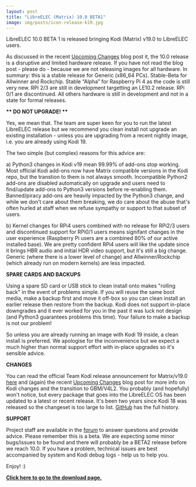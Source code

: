 ```yaml
---
layout: post
title: "LibreELEC (Matrix) 10.0 BETA1"
image: img/posts/icon-release-k19.jpg
---
```


LibreELEC 10.0 BETA 1 is released bringing Kodi (Matrix) v19.0 to LibreELEC users.

As discussed in the recent [Upcoming Changes](https://libreelec.tv/2021/02/upcoming-changes/) blog post it, the 10.0 release is a disruptive and limited hardware release. If you have not read the blog post - please do - because we are not releasing images for all hardware. In summary: this is a stable release for Generic (x86\_64 PCs). Stable-Beta for Allwinner and Rockchip. Stable “Alpha” for Raspberry Pi 4 as the code is still very new. RPi 2/3 are still in development targetting an LE10.2 release. RPi 0/1 are discontinued. All others hardware is still in development and not in a state for formal releases.

**\*\* DO NOT UPGRADE! \*\***

Yes, we mean that. The team are super keen for you to run the latest LibreELEC release but we recommend you clean install not upgrade an existing installation - unless you are upgrading from a recent nightly image, i.e. you are already using Kodi 19.

The two simple (but complex) reasons for this advice are:

a) Python3 changes in Kodi v19 mean 99.99% of add-ons stop working. Most official Kodi add-ons now have Matrix compatible versions in the Kodi repo, but the transtion to them is not always smooth. Incompatible Python2 add-ons are disabled automatically on upgrade and users need to find/update add-ons to Python3 versions before re-enabling them. Banned/piracy add-ons are heavily impacted by the Python3 change, and while we don't care about them breaking, we do care about the abuse that's often hurled at staff when we refuse sympathy or support to that subset of users.

b) Kernel changes for RPi4 users combined with no release for RPi2/3 users and discontinued support for RPi0/1 users means signifant changes in the user experience (Raspberry Pi users are a combined 80% of our active installed base). We are pretty confident RPi4 users will like the update since it brings HBR audio and initial HDR video support, but it's still a big change. Generic (where there is a lower level of change) and Allwinner/Rockchip (which already run on modern kernels) are less impacted.

**SPARE CARDS AND BACKUPS**

Using a spare SD card or USB stick to clean install onto makes "rolling back" in the event of problems simple. If you will reuse the same boot media, make a backup first and move it off-box so you can clean install an earlier release then restore from the backup. Kodi does not support in-place downgrades and it ever worked for you in the past it was luck not design (and Python3 guarantees problems this time). Your failure to make a backup is not our problem!

So unless you are already running an image with Kodi 19 inside, a clean install is preferred. We apologise for the inconvenience but we expect a much higher than normal support effort with in-place upgrades so it's sensible advice.

**CHANGES**

You can read the official Team Kodi release announcement for Matrix/v19.0 [here](https://kodi.tv/article/kodi-190-matrix-release) and (again) the recent [Upcoming Changes](https://libreelec.tv/2021/02/upcoming-changes/) blog post for more info on Kodi changes and the transition to GBM/V4L2. You probably (and hopefully) won't notice, but every package that goes into the LibreELEC OS has been updated to a latest or recent release. It's been two years since Kodi 18 was released so the changeset is too large to list. [GitHub](https://github.com/LibreELEC/LibreELEC.tv/compare/libreelec-9.2...libreelec-10.0) has the full history.

**SUPPORT**

Project staff are available in the [forum](https://forum.libreelec.tv) to answer questions and provide advice. Please remember this is a beta. We are expecting some minor bugs/issues to be found and there will probably be a BETA2 release before we reach 10.0. If you have a problem, technical issues are best accompanied by system and Kodi debug logs - help us to help you.

Enjoy! :)

[**Click here to go to the download page.**](https://libreelec.tv/downloads/)